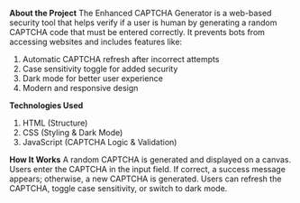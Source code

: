 **About the Project**
The Enhanced CAPTCHA Generator is a web-based security tool that helps verify if a user is human by generating a random CAPTCHA code that must be entered correctly. It prevents bots from accessing websites and includes features like:
1. Automatic CAPTCHA refresh after incorrect attempts
2. Case sensitivity toggle for added security
3. Dark mode for better user experience
4. Modern and responsive design

**Technologies Used**
1. HTML (Structure)
2. CSS (Styling & Dark Mode)
3. JavaScript (CAPTCHA Logic & Validation)

**How It Works**
A random CAPTCHA is generated and displayed on a canvas.
Users enter the CAPTCHA in the input field.
If correct, a success message appears; otherwise, a new CAPTCHA is generated.
Users can refresh the CAPTCHA, toggle case sensitivity, or switch to dark mode.
